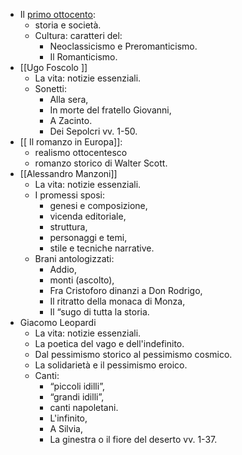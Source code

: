 - Il [primo ottocento](Primo%20'800): 
	- storia e società. 
	- Cultura: caratteri del:
		- Neoclassicismo e Preromanticismo. 
		- Il Romanticismo. 
- [[Ugo Foscolo ]]
	- La vita: notizie essenziali.
	- Sonetti: 
		- Alla sera, 
		- In morte del fratello Giovanni, 
		- A Zacinto. 
		- Dei Sepolcri vv. 1-50. 
- [[ Il romanzo in Europa]]: 
	- realismo ottocentesco 
	- romanzo storico di Walter Scott. 
- [[Alessandro Manzoni]]
	- La vita: notizie essenziali. 
	- I promessi sposi: 
		- genesi e composizione, 
		- vicenda editoriale, 
		- struttura, 
		- personaggi e temi, 
		- stile e tecniche narrative. 
	- Brani antologizzati: 
		- Addio, 
		- monti (ascolto), 
		- Fra Cristoforo dinanzi a Don Rodrigo, 
		- Il ritratto della monaca di Monza, 
		- Il “sugo di tutta la storia.
- Giacomo Leopardi 
	- La vita: notizie essenziali. 
	- La poetica del vago e dell'indefinito.
	- Dal pessimismo storico al pessimismo cosmico. 
	- La solidarietà e il pessimismo eroico. 
	- Canti: 
		- “piccoli idilli”, 
		- “grandi idilli”, 
		- canti napoletani. 
		- L'infinito, 
		- A Silvia, 
		- La ginestra o il fiore del deserto vv. 1-37.